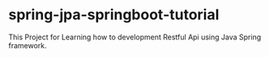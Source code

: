 # spring-jpa-springboot-tutorial
This Project for Learning how to development Restful Api using Java Spring framework.
